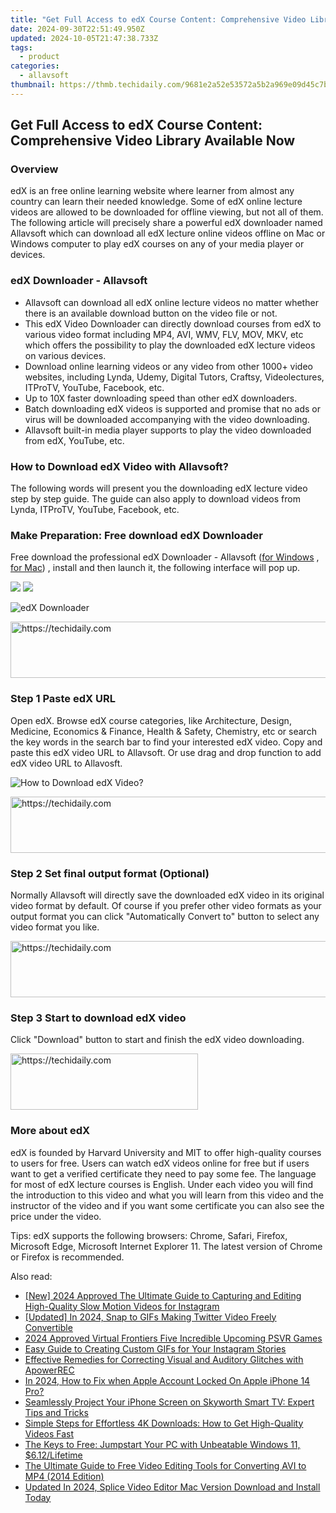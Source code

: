```yaml
---
title: "Get Full Access to edX Course Content: Comprehensive Video Library Available Now"
date: 2024-09-30T22:51:49.950Z
updated: 2024-10-05T21:47:38.733Z
tags:
  - product
categories:
  - allavsoft
thumbnail: https://thmb.techidaily.com/9681e2a52e53572a5b2a969e09d45c7b049caa711109cfbd8cfddd28b50dfbe3.jpg
---
```


## Get Full Access to edX Course Content: Comprehensive Video Library Available Now

### Overview

edX is an free online learning website where learner from almost any country can learn their needed knowledge. Some of edX online lecture videos are allowed to be downloaded for offline viewing, but not all of them. The following article will precisely share a powerful edX downloader named Allavsoft which can download all edX lecture online videos offline on Mac or Windows computer to play edX courses on any of your media player or devices.

### edX Downloader - Allavsoft

* Allavsoft can download all edX online lecture videos no matter whether there is an available download button on the video file or not.
* This edX Video Downloader can directly download courses from edX to various video format including MP4, AVI, WMV, FLV, MOV, MKV, etc which offers the possibility to play the downloaded edX lecture videos on various devices.
* Download online learning videos or any video from other 1000+ video websites, including Lynda, Udemy, Digital Tutors, Craftsy, Videolectures, ITProTV, YouTube, Facebook, etc.
* Up to 10X faster downloading speed than other edX downloaders.
* Batch downloading edX videos is supported and promise that no ads or virus will be downloaded accompanying with the video downloading.
* Allavsoft built-in media player supports to play the video downloaded from edX, YouTube, etc.

### How to Download edX Video with Allavsoft?

The following words will present you the downloading edX lecture video step by step guide. The guide can also apply to download videos from Lynda, ITProTV, YouTube, Facebook, etc.

### Make Preparation: Free download edX Downloader

Free download the professional edX Downloader - Allavsoft ([for Windows](https://tools.techidaily.com/allavsoft/products/) , [for Mac](https://tools.techidaily.com/allavsoft/products/)) , install and then launch it, the following interface will pop up.

[![](https://www.allavsoft.com/how-to/../images/how-to/free-download-win.jpg)](https://tools.techidaily.com/allavsoft/products/) [![](https://www.allavsoft.com/how-to/../images/how-to/free-download-mac.jpg)](https://tools.techidaily.com/allavsoft/products/)

![edX Downloader](https://www.allavsoft.com/how-to/../images/allavsoft/screen-shot-600.jpg)

<!-- affiliate ads begin -->
<a href="https://appsumo.8odi.net/c/5597632/2151858/7443" target="_top" id="2151858">
  <img src="//a.impactradius-go.com/display-ad/7443-2151858" border="0" alt="https://techidaily.com" width="600" height="90"/>
</a>
<img height="0" width="0" src="https://appsumo.8odi.net/i/5597632/2151858/7443" style="position:absolute;visibility:hidden;" border="0" />
<!-- affiliate ads end -->

### Step 1 Paste edX URL

Open edX. Browse edX course categories, like Architecture, Design, Medicine, Economics & Finance, Health & Safety, Chemistry, etc or search the key words in the search bar to find your interested edX video. Copy and paste this edX video URL to Allavsoft. Or use drag and drop function to add edX video URL to Allavosft.

![How to Download edX Video?](https://www.allavsoft.com/how-to/../images/how-to/download-rtmp-video/download-rtmp-video.jpg)

<!-- affiliate ads begin -->
<a href="https://unicoeye.pxf.io/c/5597632/2134230/18498" target="_top" id="2134230">
  <img src="//a.impactradius-go.com/display-ad/18498-2134230" border="0" alt="https://techidaily.com" width="728" height="90"/>
</a>
<img height="0" width="0" src="https://unicoeye.pxf.io/i/5597632/2134230/18498" style="position:absolute;visibility:hidden;" border="0" />
<!-- affiliate ads end -->

### Step 2 Set final output format (Optional)

Normally Allavsoft will directly save the downloaded edX video in its original video format by default. Of course if you prefer other video formats as your output format you can click "Automatically Convert to" button to select any video format you like.

<!-- affiliate ads begin -->
<a href="https://review-au.sjv.io/c/5597632/2135315/14409" target="_top" id="2135315">
  <img src="//a.impactradius-go.com/display-ad/14409-2135315" border="0" alt="https://techidaily.com" width="728" height="90"/>
</a>
<img height="0" width="0" src="https://review-au.sjv.io/i/5597632/2135315/14409" style="position:absolute;visibility:hidden;" border="0" />
<!-- affiliate ads end -->

### Step 3 Start to download edX video

Click "Download" button to start and finish the edX video downloading.

<!-- affiliate ads begin -->
<a href="https://aligracehair.sjv.io/c/5597632/1902289/19272" target="_top" id="1902289">
  <img src="//a.impactradius-go.com/display-ad/19272-1902289" border="0" alt="https://techidaily.com" width="300" height="90"/>
</a>
<img height="0" width="0" src="https://aligracehair.sjv.io/i/5597632/1902289/19272" style="position:absolute;visibility:hidden;" border="0" />
<!-- affiliate ads end -->

### More about edX

edX is founded by Harvard University and MIT to offer high-quality courses to users for free. Users can watch edX videos online for free but if users want to get a verified certificate they need to pay some fee. The language for most of edX lecture courses is English. Under each video you will find the introduction to this video and what you will learn from this video and the instructor of the video and if you want some certificate you can also see the price under the video.

Tips: edX supports the following browsers: Chrome, Safari, Firefox, Microsoft Edge, Microsoft Internet Explorer 11\. The latest version of Chrome or Firefox is recommended.

<ins class="adsbygoogle"
     style="display:block"
     data-ad-format="autorelaxed"
     data-ad-client="ca-pub-7571918770474297"
     data-ad-slot="1223367746"></ins>

<ins class="adsbygoogle"
     style="display:block"
     data-ad-client="ca-pub-7571918770474297"
     data-ad-slot="8358498916"
     data-ad-format="auto"
     data-full-width-responsive="true"></ins>

<span class="atpl-alsoreadstyle">Also read:</span>
<div><ul>
<li><a href="https://instagram-video-files.techidaily.com/new-2024-approved-the-ultimate-guide-to-capturing-and-editing-high-quality-slow-motion-videos-for-instagram/"><u>[New] 2024 Approved The Ultimate Guide to Capturing and Editing High-Quality Slow Motion Videos for Instagram</u></a></li>
<li><a href="https://twitter-videos.techidaily.com/updated-in-2024-snap-to-gifs-making-twitter-video-freely-convertible/"><u>[Updated] In 2024, Snap to GIFs Making Twitter Video Freely Convertible</u></a></li>
<li><a href="https://fox-friendly.techidaily.com/2024-approved-virtual-frontiers-five-incredible-upcoming-psvr-games/"><u>2024 Approved Virtual Frontiers Five Incredible Upcoming PSVR Games</u></a></li>
<li><a href="https://win-unique.techidaily.com/easy-guide-to-creating-custom-gifs-for-your-instagram-stories/"><u>Easy Guide to Creating Custom GIFs for Your Instagram Stories</u></a></li>
<li><a href="https://win-unique.techidaily.com/effective-remedies-for-correcting-visual-and-auditory-glitches-with-apowerrec/"><u>Effective Remedies for Correcting Visual and Auditory Glitches with ApowerREC</u></a></li>
<li><a href="https://apple-account.techidaily.com/in-2024-how-to-fix-when-apple-account-locked-on-apple-iphone-14-pro-by-drfone-ios/"><u>In 2024, How to Fix when Apple Account Locked On Apple iPhone 14 Pro?</u></a></li>
<li><a href="https://win-unique.techidaily.com/seamlessly-project-your-iphone-screen-on-skyworth-smart-tv-expert-tips-and-tricks/"><u>Seamlessly Project Your iPhone Screen on Skyworth Smart TV: Expert Tips and Tricks</u></a></li>
<li><a href="https://win-unique.techidaily.com/simple-steps-for-effortless-4k-downloads-how-to-get-high-quality-videos-fast/"><u>Simple Steps for Effortless 4K Downloads: How to Get High-Quality Videos Fast</u></a></li>
<li><a href="https://win11.techidaily.com/the-keys-to-free-jumpstart-your-pc-with-unbeatable-windows-11-612lifetime/"><u>The Keys to Free: Jumpstart Your PC with Unbeatable Windows 11, $6.12/Lifetime</u></a></li>
<li><a href="https://win-unique.techidaily.com/the-ultimate-guide-to-free-video-editing-tools-for-converting-avi-to-mp4-2014-edition/"><u>The Ultimate Guide to Free Video Editing Tools for Converting AVI to MP4 (2014 Edition)</u></a></li>
<li><a href="https://ai-video-apps.techidaily.com/updated-in-2024-splice-video-editor-mac-version-download-and-install-today/"><u>Updated In 2024, Splice Video Editor Mac Version Download and Install Today</u></a></li>
</ul></div>

